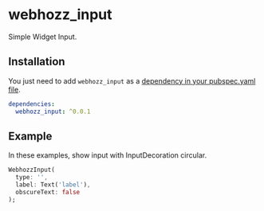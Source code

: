 # webhozz_input

Simple Widget Input.

## Installation

You just need to add `webhozz_input` as a [dependency in your pubspec.yaml file](https://flutter.io/using-packages/).

```yaml
dependencies:
  webhozz_input: ^0.0.1
```

## Example

In these examples, show input with InputDecoration circular.

```dart
WebhozzInput(
  type: '',
  label: Text('label'),
  obscureText: false
);
```
